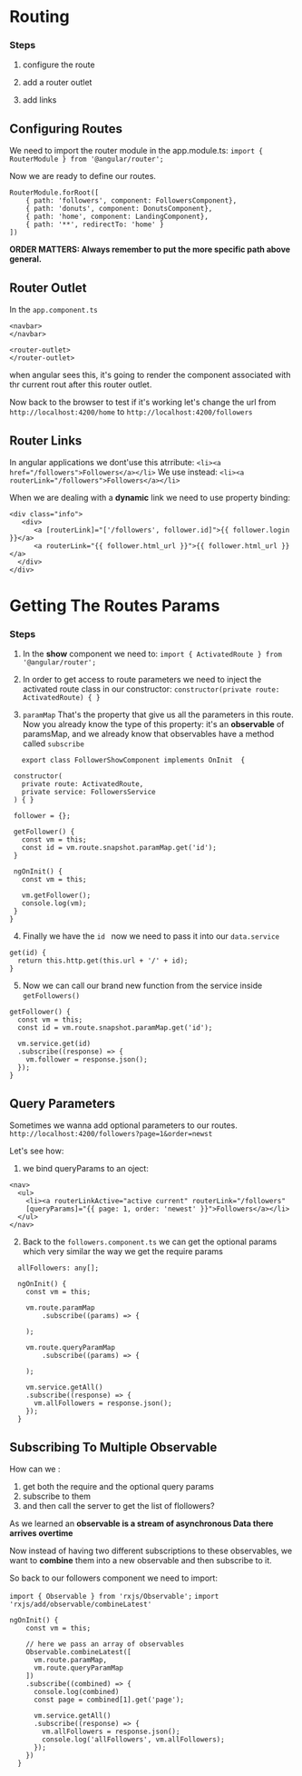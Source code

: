 # Routing



### Steps

01. configure the route

02. add a router outlet

03. add links

## Configuring Routes
We need to import the router module in the app.module.ts:
`import {  RouterModule } from '@angular/router';`


Now we are ready to define our routes.

```
RouterModule.forRoot([
	{ path: 'followers', component: FollowersComponent},
	{ path: 'donuts', component: DonutsComponent},
	{ path: 'home', component: LandingComponent},
	{ path: '**', redirectTo: 'home' }
])
```

**ORDER MATTERS: Always remember to put the more specific path above general.**

## Router Outlet
In the `app.component.ts`

```
<navbar>
</navbar>

<router-outlet>
</router-outlet>
```
when angular sees this, it's going to render the component associated with thr current rout after this router outlet.

Now back to the browser to test if it's working let's change the url from `http://localhost:4200/home` to `http://localhost:4200/followers`

## Router Links
In angular applications we dont'use this atrribute: `<li><a href="/followers">Followers</a></li>`
We use instead: `<li><a routerLink="/followers">Followers</a></li>`

When we are dealing with a **dynamic** link we need to use property binding:

```
<div class="info">
   <div>
      <a [routerLink]="['/followers', follower.id]">{{ follower.login }}</a>
      <a routerLink="{{ follower.html_url }}">{{ follower.html_url }}</a>
  </div>
</div> 
```

# Getting The Routes Params


### Steps

01. In the **show** component we need to: `import { ActivatedRoute } from '@angular/router';`

02. In order to get access to route parameters we need to inject the activated route class in our constructor: `constructor(private route: ActivatedRoute) { }`

03. `paramMap` That's the property that give us all the parameters in this route. Now you already know the type of this property: it's an **observable** of paramsMap, and we already know that observables have a method called `subscribe`

 ```   
    export class FollowerShowComponent implements OnInit  {

  constructor(
    private route: ActivatedRoute,
    private service: FollowersService
  ) { }

  follower = {};

  getFollower() {
    const vm = this;
    const id = vm.route.snapshot.paramMap.get('id');
  }

  ngOnInit() {
    const vm = this;

    vm.getFollower();
    console.log(vm);
  }
}  
```

04. Finally we have the `id ` now we need to pass it into our `data.service` 

  ```
  get(id) {
    return this.http.get(this.url + '/' + id);
  } 
  ```
  
05. Now we can call our brand new function from the service inside `getFollowers()` 

  ```
  getFollower() {
    const vm = this;
    const id = vm.route.snapshot.paramMap.get('id');

    vm.service.get(id)
    .subscribe((response) => {
      vm.follower = response.json();
    });
  } 
  ```

## Query Parameters
Sometimes we wanna add optional parameters to our routes.
`http://localhost:4200/followers?page=1&order=newst`

Let's see how:

01. we bind queryParams to an oject:

```
<nav>
  <ul>
    <li><a routerLinkActive="active current" routerLink="/followers" 
    [queryParams]="{{ page: 1, order: 'newest' }}">Followers</a></li>
  </ul>
</nav>
```

02. Back to the `followers.component.ts` we can get the optional params which very similar the way we get the require params

```
  allFollowers: any[];

  ngOnInit() {
    const vm = this;
    
    vm.route.paramMap
    	.subscribe((params) => {
    
    );
    
    vm.route.queryParamMap
     	.subscribe((params) => {
    
    );

    vm.service.getAll()
    .subscribe((response) => {
      vm.allFollowers = response.json();
    });
  }
```

## Subscribing To Multiple Observable

How can we :

01. get both the require and the optional query params
02. subscribe to them  
03. and then call the server to get the list of flollowers?

As we learned an **observable is a stream of asynchronous Data there arrives overtime**

Now instead of having two different subscriptions to these observables, we want to **combine** them into a new observable and then subscribe to it.

So back to our followers component we need to import: 
 
 `import { Observable } from 'rxjs/Observable';`
 `import 'rxjs/add/observable/combineLatest'`

```
ngOnInit() {
    const vm = this;

    // here we pass an array of observables
    Observable.combineLatest([
      vm.route.paramMap,
      vm.route.queryParamMap
    ])
    .subscribe((combined) => {
      console.log(combined)
      const page = combined[1].get('page');

      vm.service.getAll()
      .subscribe((response) => {
        vm.allFollowers = response.json();
        console.log('allFollowers', vm.allFollowers);
      });
    })
  }
```


	 







